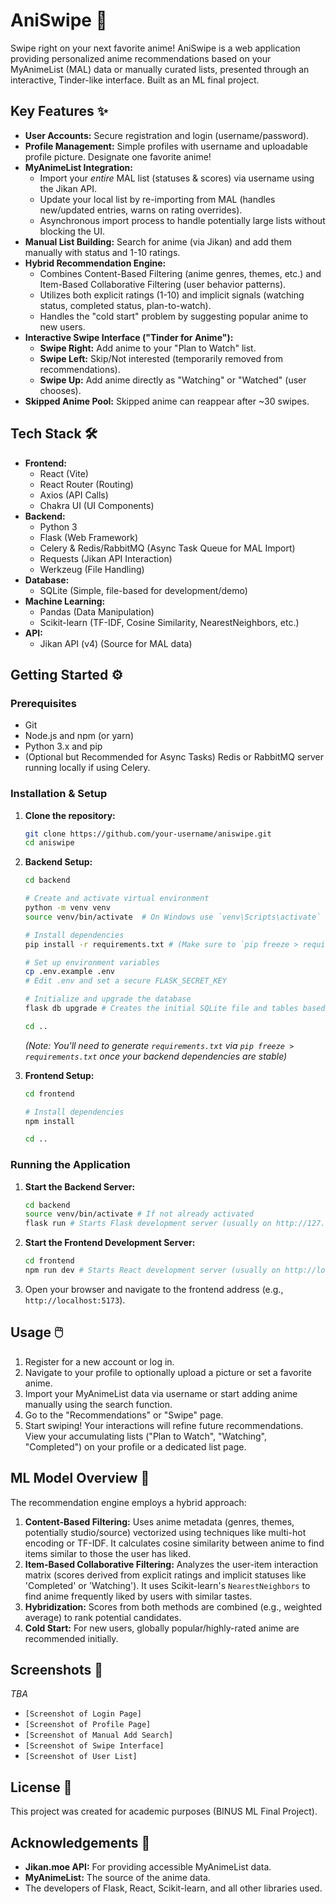 # AniSwipe 🚀

Swipe right on your next favorite anime! AniSwipe is a web application providing personalized anime recommendations based on your MyAnimeList (MAL) data or manually curated lists, presented through an interactive, Tinder-like interface. Built as an ML final project.

## Key Features ✨

*   **User Accounts:** Secure registration and login (username/password).
*   **Profile Management:** Simple profiles with username and uploadable profile picture. Designate one favorite anime!
*   **MyAnimeList Integration:**
    *   Import your *entire* MAL list (statuses & scores) via username using the Jikan API.
    *   Update your local list by re-importing from MAL (handles new/updated entries, warns on rating overrides).
    *   Asynchronous import process to handle potentially large lists without blocking the UI.
*   **Manual List Building:** Search for anime (via Jikan) and add them manually with status and 1-10 ratings.
*   **Hybrid Recommendation Engine:**
    *   Combines Content-Based Filtering (anime genres, themes, etc.) and Item-Based Collaborative Filtering (user behavior patterns).
    *   Utilizes both explicit ratings (1-10) and implicit signals (watching status, completed status, plan-to-watch).
    *   Handles the "cold start" problem by suggesting popular anime to new users.
*   **Interactive Swipe Interface ("Tinder for Anime"):**
    *   **Swipe Right:** Add anime to your "Plan to Watch" list.
    *   **Swipe Left:** Skip/Not interested (temporarily removed from recommendations).
    *   **Swipe Up:** Add anime directly as "Watching" or "Watched" (user chooses).
*   **Skipped Anime Pool:** Skipped anime can reappear after ~30 swipes.

## Tech Stack 🛠️

*   **Frontend:**
    *   React (Vite)
    *   React Router (Routing)
    *   Axios (API Calls)
    *   Chakra UI (UI Components)
*   **Backend:**
    *   Python 3
    *   Flask (Web Framework)
    *   Celery & Redis/RabbitMQ (Async Task Queue for MAL Import)
    *   Requests (Jikan API Interaction)
    *   Werkzeug (File Handling)
*   **Database:**
    *   SQLite (Simple, file-based for development/demo)
*   **Machine Learning:**
    *   Pandas (Data Manipulation)
    *   Scikit-learn (TF-IDF, Cosine Similarity, NearestNeighbors, etc.)
*   **API:**
    *   Jikan API (v4) (Source for MAL data)

## Getting Started ⚙️

### Prerequisites

*   Git
*   Node.js and npm (or yarn)
*   Python 3.x and pip
*   (Optional but Recommended for Async Tasks) Redis or RabbitMQ server running locally if using Celery.

### Installation & Setup

1.  **Clone the repository:**
    ```bash
    git clone https://github.com/your-username/aniswipe.git
    cd aniswipe
    ```

2.  **Backend Setup:**
    ```bash
    cd backend

    # Create and activate virtual environment
    python -m venv venv
    source venv/bin/activate  # On Windows use `venv\Scripts\activate`

    # Install dependencies
    pip install -r requirements.txt # (Make sure to `pip freeze > requirements.txt` first!)

    # Set up environment variables
    cp .env.example .env
    # Edit .env and set a secure FLASK_SECRET_KEY

    # Initialize and upgrade the database
    flask db upgrade # Creates the initial SQLite file and tables based on models.py

    cd ..
    ```
    *(Note: You'll need to generate `requirements.txt` via `pip freeze > requirements.txt` once your backend dependencies are stable)*

3.  **Frontend Setup:**
    ```bash
    cd frontend

    # Install dependencies
    npm install

    cd ..
    ```

### Running the Application

1.  **Start the Backend Server:**
    ```bash
    cd backend
    source venv/bin/activate # If not already activated
    flask run # Starts Flask development server (usually on http://127.0.0.1:5000)
    ```

2.  **Start the Frontend Development Server:**
    ```bash
    cd frontend
    npm run dev # Starts React development server (usually on http://localhost:5173 or 3000)
    ```

3.  Open your browser and navigate to the frontend address (e.g., `http://localhost:5173`).

## Usage 🖱️

1.  Register for a new account or log in.
2.  Navigate to your profile to optionally upload a picture or set a favorite anime.
3.  Import your MyAnimeList data via username or start adding anime manually using the search function.
4.  Go to the "Recommendations" or "Swipe" page.
5.  Start swiping! Your interactions will refine future recommendations. View your accumulating lists ("Plan to Watch", "Watching", "Completed") on your profile or a dedicated list page.

## ML Model Overview 🧠

The recommendation engine employs a hybrid approach:

1.  **Content-Based Filtering:** Uses anime metadata (genres, themes, potentially studio/source) vectorized using techniques like multi-hot encoding or TF-IDF. It calculates cosine similarity between anime to find items similar to those the user has liked.
2.  **Item-Based Collaborative Filtering:** Analyzes the user-item interaction matrix (scores derived from explicit ratings and implicit statuses like 'Completed' or 'Watching'). It uses Scikit-learn's `NearestNeighbors` to find anime frequently liked by users with similar tastes.
3.  **Hybridization:** Scores from both methods are combined (e.g., weighted average) to rank potential candidates.
4.  **Cold Start:** For new users, globally popular/highly-rated anime are recommended initially.

## Screenshots 📸

*TBA*

*   `[Screenshot of Login Page]`
*   `[Screenshot of Profile Page]`
*   `[Screenshot of Manual Add Search]`
*   `[Screenshot of Swipe Interface]`
*   `[Screenshot of User List]`

## License 📄

This project was created for academic purposes (BINUS ML Final Project).

## Acknowledgements 🙏

*   **Jikan.moe API:** For providing accessible MyAnimeList data.
*   **MyAnimeList:** The source of the anime data.
*   The developers of Flask, React, Scikit-learn, and all other libraries used.
